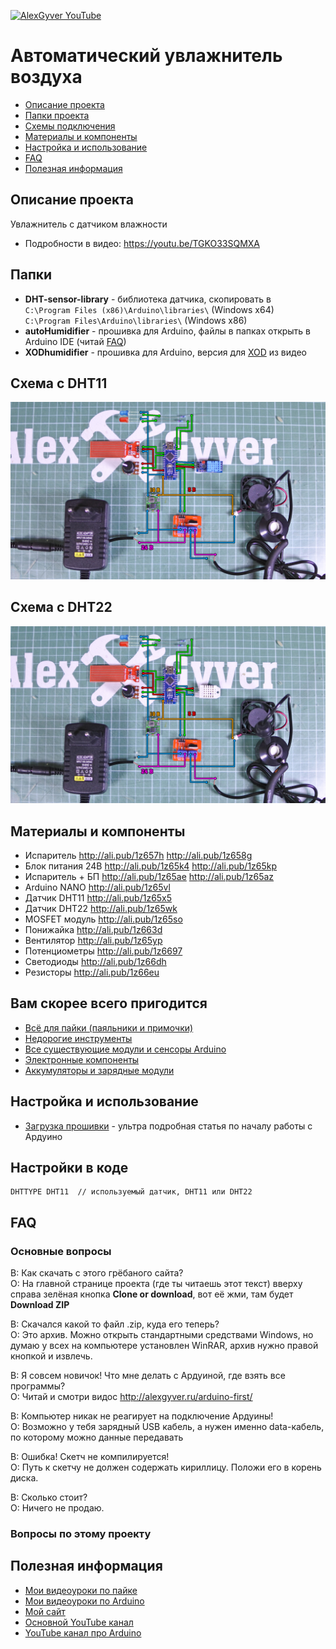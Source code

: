[![AlexGyver YouTube](http://alexgyver.ru/git_banner.jpg)](https://www.youtube.com/channel/UCgtAOyEQdAyjvm9ATCi_Aig?sub_confirmation=1)
# Автоматический увлажнитель воздуха
* [Описание проекта](#chapter-0)
* [Папки проекта](#chapter-1)
* [Схемы подключения](#chapter-2)
* [Материалы и компоненты](#chapter-3)
* [Настройка и использование](#chapter-4)
* [FAQ](#chapter-5)
* [Полезная информация](#chapter-6)

<a id="chapter-0"></a>
## Описание проекта
Увлажнитель с датчиком влажности
- Подробности в видео: https://youtu.be/TGKO33SQMXA

<a id="chapter-1"></a>
## Папки
- **DHT-sensor-library** - библиотека датчика, скопировать в  
`C:\Program Files (x86)\Arduino\libraries\` (Windows x64)  
`C:\Program Files\Arduino\libraries\` (Windows x86)
- **autoHumidifier** - прошивка для Arduino, файлы в папках открыть в Arduino IDE (читай [FAQ](#chapter-5))
- **XODhumidifier** - прошивка для Arduino, версия для [XOD](https://goo.gl/teWUBm) из видео

<a id="chapter-2"></a>
## Схема с DHT11
![СХЕМА](https://github.com/AlexGyver/autoHumidifier/blob/master/scheme1.jpg)

## Схема с DHT22
![СХЕМА](https://github.com/AlexGyver/autoHumidifier/blob/master/scheme2.jpg)

<a id="chapter-3"></a>
## Материалы и компоненты
* Испаритель http://ali.pub/1z657h
http://ali.pub/1z658g
* Блок питания 24В http://ali.pub/1z65k4
http://ali.pub/1z65kp
* Испаритель + БП http://ali.pub/1z65ae
http://ali.pub/1z65az
* Arduino NANO http://ali.pub/1z65vl
* Датчик DHT11 http://ali.pub/1z65x5
* Датчик DHT22 http://ali.pub/1z65wk
* MOSFET модуль http://ali.pub/1z65so
* Понижайка http://ali.pub/1z663d
* Вентилятор http://ali.pub/1z65yp
* Потенциометры http://ali.pub/1z6697
* Светодиоды http://ali.pub/1z66dh
* Резисторы http://ali.pub/1z66eu

## Вам скорее всего пригодится
* [Всё для пайки (паяльники и примочки)](http://alexgyver.ru/all-for-soldering/)
* [Недорогие инструменты](http://alexgyver.ru/my_instruments/)
* [Все существующие модули и сенсоры Arduino](http://alexgyver.ru/arduino_shop/)
* [Электронные компоненты](http://alexgyver.ru/electronics/)
* [Аккумуляторы и зарядные модули](http://alexgyver.ru/18650/)

<a id="chapter-4"></a>
## Настройка и использование
* [Загрузка прошивки](http://alexgyver.ru/arduino-first/) - ультра подробная статья по началу работы с Ардуино

## Настройки в коде
    DHTTYPE DHT11  // используемый датчик, DHT11 или DHT22


<a id="chapter-5"></a>
## FAQ
### Основные вопросы
В: Как скачать с этого грёбаного сайта?  
О: На главной странице проекта (где ты читаешь этот текст) вверху справа зелёная кнопка **Clone or download**, вот её жми, там будет **Download ZIP**

В: Скачался какой то файл .zip, куда его теперь?  
О: Это архив. Можно открыть стандартными средствами Windows, но думаю у всех на компьютере установлен WinRAR, архив нужно правой кнопкой и извлечь.

В: Я совсем новичок! Что мне делать с Ардуиной, где взять все программы?  
О: Читай и смотри видос http://alexgyver.ru/arduino-first/

В: Компьютер никак не реагирует на подключение Ардуины!  
О: Возможно у тебя зарядный USB кабель, а нужен именно data-кабель, по которому можно данные передавать

В: Ошибка! Скетч не компилируется!  
О: Путь к скетчу не должен содержать кириллицу. Положи его в корень диска.

В: Сколько стоит?  
О: Ничего не продаю.

### Вопросы по этому проекту

<a id="chapter-6"></a>
## Полезная информация
* [Мои видеоуроки по пайке](https://www.youtube.com/playlist?list=PLOT_HeyBraBuMIwfSYu7kCKXxQGsUKcqR)
* [Мои видеоуроки по Arduino](http://alexgyver.ru/arduino_lessons/)
* [Мой сайт](http://alexgyver.ru/)
* [Основной YouTube канал](https://www.youtube.com/channel/UCgtAOyEQdAyjvm9ATCi_Aig?sub_confirmation=1)
* [YouTube канал про Arduino](https://www.youtube.com/channel/UC4axiS76D784-ofoTdo5zOA?sub_confirmation=1)